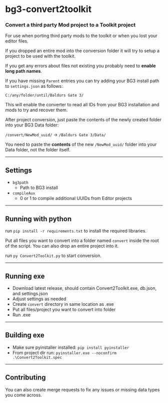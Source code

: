 # bg3-convert2toolkit
### Convert a third party Mod project to a Toolkit project
For use when porting third party mods to the toolkit or when you lost your editor files.

If you dropped an entire mod into the conversion folder it will try to setup a project to be used with the toolkit.

If you get any errors about files not existing you probably need to <b>enable long path names</b>.

If you have missing `Parent` entries you can try adding your BG3 install path to `settings.json` as follows: 

`C:/any/folder/until/Baldurs Gate 3/`

This will enable the converter to read all IDs from your BG3 installation and mods to try and recover them.

After project conversion, just paste the contents of the newly created folder into your BG3 Data folder:

`/convert/NewMod_uuid/` -> `/Baldurs Gate 3/Data/`

You need to paste the <b>contents</b> of the new `/NewMod_uuid/` folder into your Data folder, not the folder itself.


---
## Settings
- `bg3path`
  - Path to BG3 install
- `compileAux`
  - 0 or 1 to compile additional UUIDs from Editor projects


---
## Running with python
run `pip install -r requirements.txt` to install the required libraries.

Put all files you want to convert into a folder named `convert` inside the root of the script.
You can also drop an entire project into it.

run `py Convert2Toolkit.py` to start conversion.


---
## Running exe
- Download latest release, should contain Convert2Toolkit.exe, db.json, and settings.json
- Adjust settings as needed
- Create `convert` directory in same location as .exe
- Put all files/project you want to convert into folder
- Run .exe


---
## Building exe
- Make sure pyinstaller installed: `pip install pyinstaller`
- From project dir run: `pyinstaller.exe --noconfirm .\Convert2Toolkit.spec`


---
## Contributing
You can also create merge requests to fix any issues or missing data types you come across.